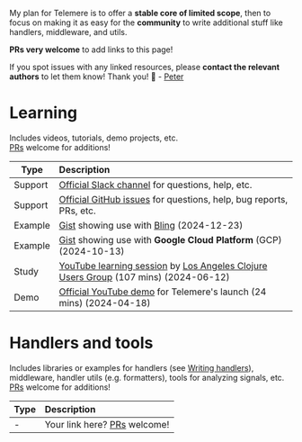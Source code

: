 My plan for Telemere is to offer a **stable core of limited scope**, then to focus on making it as easy for the **community** to write additional stuff like handlers, middleware, and utils.

**PRs very welcome** to add links to this page!

If you spot issues with any linked resources, please **contact the relevant authors** to let them know! Thank you! 🙏 - [Peter](https://www.taoensso.com)

# Learning

Includes videos, tutorials, demo projects, etc.  
[PRs](../wiki#contributions-welcome) welcome for additions!

| Type    | Description                                                                                                                                                                                    |
| ------- | :--------------------------------------------------------------------------------------------------------------------------------------------------------------------------------------------- |
| Support | [Official Slack channel](https://www.taoensso.com/telemere/slack) for questions, help, etc.                                                                                                    |
| Support | [Official GitHub issues](https://github.com/taoensso/telemere/issues) for questions, help, bug reports, PRs, etc.                                                                              |
| Example | [Gist](https://gist.github.com/ptaoussanis/f8a80f85d3e0f89b307a470ce6e044b5) showing use with [Bling](https://github.com/paintparty/bling) (2024-12-23)                                        |
| Example | [Gist](https://gist.github.com/xlfe/e9e2cf23bd1dddcbb2fbd77ce31dcc8b) showing use with **Google Cloud Platform** (GCP) (2024-10-13)                                                            |
| Study   | [YouTube learning session](https://www.youtube.com/watch?v=uyApiNg6h7Y) by [Los Angeles Clojure Users Group](https://www.meetup.com/los-angeles-clojure-users-group/)  (107 mins) (2024-06-12) |
| Demo    | [Official YouTube demo](https://www.youtube.com/watch?v=-L9irDG8ysM) for Telemere's launch (24 mins) (2024-04-18)                                                                              |

# Handlers and tools

Includes libraries or examples for handlers (see [Writing handlers](./4-Handlers#writing-handlers)), middleware, handler utils (e.g. formatters), tools for analyzing signals, etc. [PRs](../wiki#contributions-welcome) welcome for additions!

| Type | Description                                                   |
| ---- | :------------------------------------------------------------ |
| -    | Your link here? [PRs](../wiki#contributions-welcome) welcome! |

